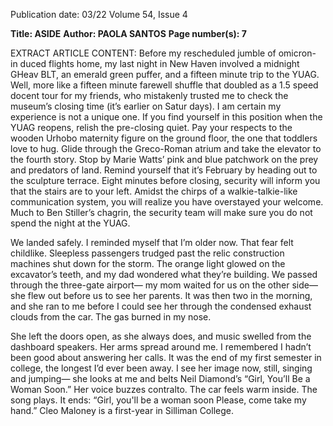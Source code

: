 Publication date: 03/22
Volume 54, Issue 4

**Title: ASIDE**
**Author: PAOLA SANTOS**
**Page number(s): 7**

EXTRACT ARTICLE CONTENT:
Before my rescheduled jumble of omicron-in­
duced flights home, my last night in New Haven 
involved a midnight GHeav BLT, an emerald 
green puffer, and a fifteen minute trip to the 
YUAG. Well, more like a fifteen minute farewell 
shuffle that doubled as a 1.5 speed docent tour for 
my friends, who mistakenly trusted me to check 
the museum’s closing time (it’s earlier on Satur­
days). I am certain my experience is not a unique 
one. If you find yourself in this position when the 
YUAG reopens, relish the pre-closing quiet. Pay 
your respects to the wooden Urhobo maternity 
figure on the ground floor, the one that toddlers 
love to hug. Glide through the Greco-Roman 
atrium and take the elevator to the fourth story. 
Stop by Marie Watts’ pink and blue patchwork 
on the prey and predators of land. Remind 
yourself that it’s February by heading out to the 
sculpture terrace. Eight minutes before closing, 
security will inform you that the stairs are to your 
left. Amidst the chirps of a walkie-talkie-like 
communication system, you will realize you have 
overstayed your welcome. Much to Ben Stiller’s 
chagrin, the security team will make sure you do 
not spend the night at the YUAG. 

We landed safely. I reminded myself that I’m older 
now. That fear felt childlike. Sleepless passengers 
trudged past the relic construction machines shut 
down for the storm. The orange light glowed on the 
excavator’s teeth, and my dad wondered what they’re 
building. We passed through the three-gate airport—
my mom waited for us on the other side—she flew 
out before us to see her parents. It was then two in 
the morning, and she ran to me before I could see her 
through the condensed exhaust clouds from the car. 
The gas burned in my nose.

She left the doors open, as she always does, and 
music swelled from the dashboard speakers. Her arms 
spread around me. I remembered I hadn’t been good 
about answering her calls. It was the end of my first 
semester in college, the longest I’d ever been away. 
I see her image now, still, singing and jumping—
she looks at me and belts Neil Diamond’s “Girl, You’ll 
Be a Woman Soon.” Her voice buzzes contralto. The 
car feels warm inside. The song plays. It ends: 
“Girl, you'll be a woman soon
Please, come take my hand.”
Cleo Maloney is a first-year in Silliman College.